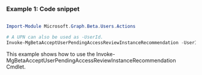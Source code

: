 ### Example 1: Code snippet

```powershell

Import-Module Microsoft.Graph.Beta.Users.Actions

# A UPN can also be used as -UserId.
Invoke-MgBetaAcceptUserPendingAccessReviewInstanceRecommendation -UserId $userId -AccessReviewInstanceId $accessReviewInstanceId

```
This example shows how to use the Invoke-MgBetaAcceptUserPendingAccessReviewInstanceRecommendation Cmdlet.

